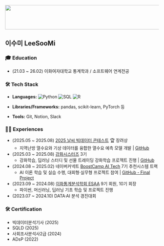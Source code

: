 
<a href="https://github.com/devxb/gitanimals">
  <img
    src="https://render.gitanimals.org/lines/SooMiiii?pet-id=662524907837691860"
    width="600"
    height="80"
  />
</a>
  
## 이수미 LeeSooMi

### 🎓 Education
- (21.03 ~ 26.02) 이화여자대학교 통계학과 / 소프트웨어 연계전공

### 🛠️ Tech Stack
- **Languages:** 
![Python](https://img.shields.io/badge/Python-3776AB?style=flat&logo=python&logoColor=white)
![SQL](https://img.shields.io/badge/SQL-4479A1?style=flat&logo=mysql&logoColor=white)
![R](https://img.shields.io/badge/R-276DC3?style=flat&logo=r&logoColor=white)

- **Libraries/Frameworks:** pandas, scikit-learn, PyTorch 등
- **Tools:** Git, Notion, Slack

### 🏃‍♂️ Experiences
- (2025.05 ~ 2025.08) [2025 날씨 빅데이터 콘테스트](https://bd.kma.go.kr/contest/main.do) 🏆 장려상
    - 지역난방 열수요와 기상 데이터를 융합한 열수요 예측 모델 개발 | [GitHub](https://github.com/CheckNanbang/2025-weather-data-contest)
- (2025.03 ~ 2025.08) [강화시스터즈](https://kanghwasisters.github.io/) 3기
    - 강화학습, 딥러닝 스터디 및 선물 트레이딩 강화학습 프로젝트 진행 | [GitHub](https://github.com/KanghwaSisters/YOLO-Futures)
- (2024.08 ~ 2025.02) 네이버커넥트 [BoostCamp AI Tech](https://boostcamp.connect.or.kr/guide_ai.html) 7기 추천시스템 트랙
    - AI 이론 학습 및 실습 수행, 대회형·실무형 프로젝트 참여 | [GitHub - Final Project](https://github.com/boostcampaitech7/level4-recsys-finalproject-hackathon-recsys-04-lv3)
- (2023.09 ~ 2024.08) [이화통계분석학회 ESAA](https://cafe.naver.com/esaa2019) 9기 회원, 10기 회장
    - 파이썬, 머신러닝, 딥러닝 기초 학습 및 프로젝트 진행
- (2023.07 ~ 2024.10) DATA·AI 분석 경진대회




### 🛠️ Certification
- 빅데이터분석기사 (2025)
- SQLD (2025)
- 사회조사분석사2급 (2024)
- ADsP (2022)
